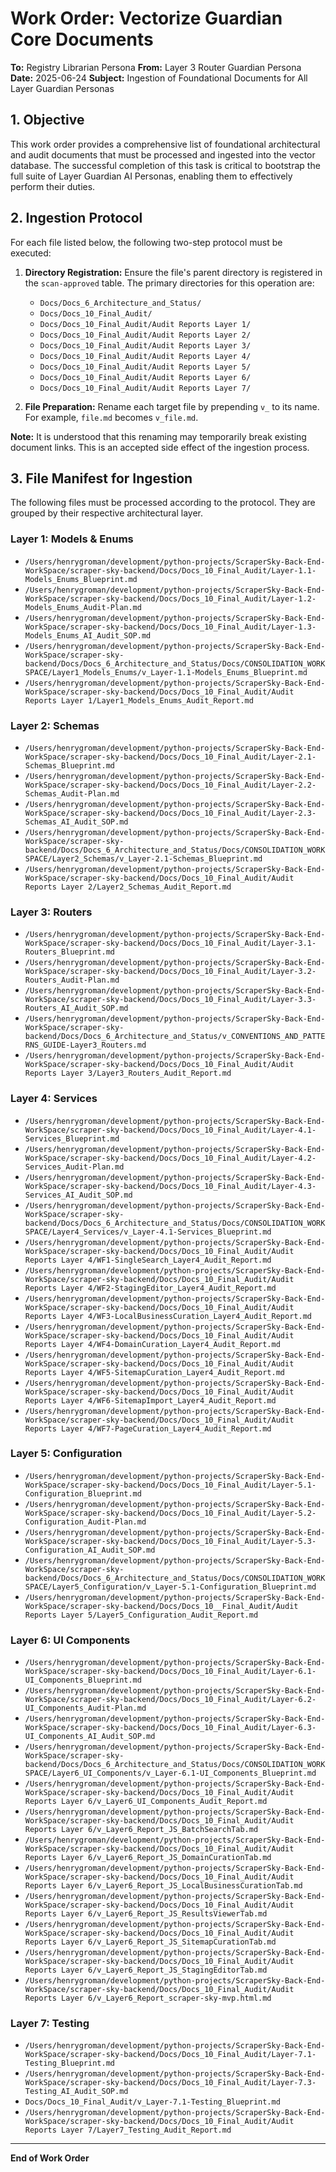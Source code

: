 # Work Order: Vectorize Guardian Core Documents

**To:** Registry Librarian Persona
**From:** Layer 3 Router Guardian Persona
**Date:** 2025-06-24
**Subject:** Ingestion of Foundational Documents for All Layer Guardian Personas

## 1. Objective

This work order provides a comprehensive list of foundational architectural and audit documents that must be processed and ingested into the vector database. The successful completion of this task is critical to bootstrap the full suite of Layer Guardian AI Personas, enabling them to effectively perform their duties.

## 2. Ingestion Protocol

For each file listed below, the following two-step protocol must be executed:

1.  **Directory Registration:** Ensure the file's parent directory is registered in the `scan-approved` table. The primary directories for this operation are:
    *   `Docs/Docs_6_Architecture_and_Status/`
    *   `Docs/Docs_10_Final_Audit/`
    *   `Docs/Docs_10_Final_Audit/Audit Reports Layer 1/`
    *   `Docs/Docs_10_Final_Audit/Audit Reports Layer 2/`
    *   `Docs/Docs_10_Final_Audit/Audit Reports Layer 3/`
    *   `Docs/Docs_10_Final_Audit/Audit Reports Layer 4/`
    *   `Docs/Docs_10_Final_Audit/Audit Reports Layer 5/`
    *   `Docs/Docs_10_Final_Audit/Audit Reports Layer 6/`
    *   `Docs/Docs_10_Final_Audit/Audit Reports Layer 7/`

2.  **File Preparation:** Rename each target file by prepending `v_` to its name. For example, `file.md` becomes `v_file.md`.

**Note:** It is understood that this renaming may temporarily break existing document links. This is an accepted side effect of the ingestion process.

## 3. File Manifest for Ingestion

The following files must be processed according to the protocol. They are grouped by their respective architectural layer.

### Layer 1: Models & Enums
*   `/Users/henrygroman/development/python-projects/ScraperSky-Back-End-WorkSpace/scraper-sky-backend/Docs/Docs_10_Final_Audit/Layer-1.1-Models_Enums_Blueprint.md`
*   `/Users/henrygroman/development/python-projects/ScraperSky-Back-End-WorkSpace/scraper-sky-backend/Docs/Docs_10_Final_Audit/Layer-1.2-Models_Enums_Audit-Plan.md`
*   `/Users/henrygroman/development/python-projects/ScraperSky-Back-End-WorkSpace/scraper-sky-backend/Docs/Docs_10_Final_Audit/Layer-1.3-Models_Enums_AI_Audit_SOP.md`
*   `/Users/henrygroman/development/python-projects/ScraperSky-Back-End-WorkSpace/scraper-sky-backend/Docs/Docs_6_Architecture_and_Status/Docs/CONSOLIDATION_WORKSPACE/Layer1_Models_Enums/v_Layer-1.1-Models_Enums_Blueprint.md`
*   `/Users/henrygroman/development/python-projects/ScraperSky-Back-End-WorkSpace/scraper-sky-backend/Docs/Docs_10_Final_Audit/Audit Reports Layer 1/Layer1_Models_Enums_Audit_Report.md`

### Layer 2: Schemas
*   `/Users/henrygroman/development/python-projects/ScraperSky-Back-End-WorkSpace/scraper-sky-backend/Docs/Docs_10_Final_Audit/Layer-2.1-Schemas_Blueprint.md`
*   `/Users/henrygroman/development/python-projects/ScraperSky-Back-End-WorkSpace/scraper-sky-backend/Docs/Docs_10_Final_Audit/Layer-2.2-Schemas_Audit-Plan.md`
*   `/Users/henrygroman/development/python-projects/ScraperSky-Back-End-WorkSpace/scraper-sky-backend/Docs/Docs_10_Final_Audit/Layer-2.3-Schemas_AI_Audit_SOP.md`
*   `/Users/henrygroman/development/python-projects/ScraperSky-Back-End-WorkSpace/scraper-sky-backend/Docs/Docs_6_Architecture_and_Status/Docs/CONSOLIDATION_WORKSPACE/Layer2_Schemas/v_Layer-2.1-Schemas_Blueprint.md`
*   `/Users/henrygroman/development/python-projects/ScraperSky-Back-End-WorkSpace/scraper-sky-backend/Docs/Docs_10_Final_Audit/Audit Reports Layer 2/Layer2_Schemas_Audit_Report.md`

### Layer 3: Routers
*   `/Users/henrygroman/development/python-projects/ScraperSky-Back-End-WorkSpace/scraper-sky-backend/Docs/Docs_10_Final_Audit/Layer-3.1-Routers_Blueprint.md`
*   `/Users/henrygroman/development/python-projects/ScraperSky-Back-End-WorkSpace/scraper-sky-backend/Docs/Docs_10_Final_Audit/Layer-3.2-Routers_Audit-Plan.md`
*   `/Users/henrygroman/development/python-projects/ScraperSky-Back-End-WorkSpace/scraper-sky-backend/Docs/Docs_10_Final_Audit/Layer-3.3-Routers_AI_Audit_SOP.md`
*   `/Users/henrygroman/development/python-projects/ScraperSky-Back-End-WorkSpace/scraper-sky-backend/Docs/Docs_6_Architecture_and_Status/v_CONVENTIONS_AND_PATTERNS_GUIDE-Layer3_Routers.md`
*   `/Users/henrygroman/development/python-projects/ScraperSky-Back-End-WorkSpace/scraper-sky-backend/Docs/Docs_10_Final_Audit/Audit Reports Layer 3/Layer3_Routers_Audit_Report.md`

### Layer 4: Services
*   `/Users/henrygroman/development/python-projects/ScraperSky-Back-End-WorkSpace/scraper-sky-backend/Docs/Docs_10_Final_Audit/Layer-4.1-Services_Blueprint.md`
*   `/Users/henrygroman/development/python-projects/ScraperSky-Back-End-WorkSpace/scraper-sky-backend/Docs/Docs_10_Final_Audit/Layer-4.2-Services_Audit-Plan.md`
*   `/Users/henrygroman/development/python-projects/ScraperSky-Back-End-WorkSpace/scraper-sky-backend/Docs/Docs_10_Final_Audit/Layer-4.3-Services_AI_Audit_SOP.md`
*   `/Users/henrygroman/development/python-projects/ScraperSky-Back-End-WorkSpace/scraper-sky-backend/Docs/Docs_6_Architecture_and_Status/Docs/CONSOLIDATION_WORKSPACE/Layer4_Services/v_Layer-4.1-Services_Blueprint.md`
*   `/Users/henrygroman/development/python-projects/ScraperSky-Back-End-WorkSpace/scraper-sky-backend/Docs/Docs_10_Final_Audit/Audit Reports Layer 4/WF1-SingleSearch_Layer4_Audit_Report.md`
*   `/Users/henrygroman/development/python-projects/ScraperSky-Back-End-WorkSpace/scraper-sky-backend/Docs/Docs_10_Final_Audit/Audit Reports Layer 4/WF2-StagingEditor_Layer4_Audit_Report.md`
*   `/Users/henrygroman/development/python-projects/ScraperSky-Back-End-WorkSpace/scraper-sky-backend/Docs/Docs_10_Final_Audit/Audit Reports Layer 4/WF3-LocalBusinessCuration_Layer4_Audit_Report.md`
*   `/Users/henrygroman/development/python-projects/ScraperSky-Back-End-WorkSpace/scraper-sky-backend/Docs/Docs_10_Final_Audit/Audit Reports Layer 4/WF4-DomainCuration_Layer4_Audit_Report.md`
*   `/Users/henrygroman/development/python-projects/ScraperSky-Back-End-WorkSpace/scraper-sky-backend/Docs/Docs_10_Final_Audit/Audit Reports Layer 4/WF5-SitemapCuration_Layer4_Audit_Report.md`
*   `/Users/henrygroman/development/python-projects/ScraperSky-Back-End-WorkSpace/scraper-sky-backend/Docs/Docs_10_Final_Audit/Audit Reports Layer 4/WF6-SitemapImport_Layer4_Audit_Report.md`
*   `/Users/henrygroman/development/python-projects/ScraperSky-Back-End-WorkSpace/scraper-sky-backend/Docs/Docs_10_Final_Audit/Audit Reports Layer 4/WF7-PageCuration_Layer4_Audit_Report.md`

### Layer 5: Configuration
*   `/Users/henrygroman/development/python-projects/ScraperSky-Back-End-WorkSpace/scraper-sky-backend/Docs/Docs_10_Final_Audit/Layer-5.1-Configuration_Blueprint.md`
*   `/Users/henrygroman/development/python-projects/ScraperSky-Back-End-WorkSpace/scraper-sky-backend/Docs/Docs_10_Final_Audit/Layer-5.2-Configuration_Audit-Plan.md`
*   `/Users/henrygroman/development/python-projects/ScraperSky-Back-End-WorkSpace/scraper-sky-backend/Docs/Docs_10_Final_Audit/Layer-5.3-Configuration_AI_Audit_SOP.md`
*   `/Users/henrygroman/development/python-projects/ScraperSky-Back-End-WorkSpace/scraper-sky-backend/Docs/Docs_6_Architecture_and_Status/Docs/CONSOLIDATION_WORKSPACE/Layer5_Configuration/v_Layer-5.1-Configuration_Blueprint.md`
*   `/Users/henrygroman/development/python-projects/ScraperSky-Back-End-WorkSpace/scraper-sky-backend/Docs/Docs_10__Final_Audit/Audit Reports Layer 5/Layer5_Configuration_Audit_Report.md`

### Layer 6: UI Components
*   `/Users/henrygroman/development/python-projects/ScraperSky-Back-End-WorkSpace/scraper-sky-backend/Docs/Docs_10_Final_Audit/Layer-6.1-UI_Components_Blueprint.md`
*   `/Users/henrygroman/development/python-projects/ScraperSky-Back-End-WorkSpace/scraper-sky-backend/Docs/Docs_10_Final_Audit/Layer-6.2-UI_Components_Audit-Plan.md`
*   `/Users/henrygroman/development/python-projects/ScraperSky-Back-End-WorkSpace/scraper-sky-backend/Docs/Docs_10_Final_Audit/Layer-6.3-UI_Components_AI_Audit_SOP.md`
*   `/Users/henrygroman/development/python-projects/ScraperSky-Back-End-WorkSpace/scraper-sky-backend/Docs/Docs_6_Architecture_and_Status/Docs/CONSOLIDATION_WORKSPACE/Layer6_UI_Components/v_Layer-6.1-UI_Components_Blueprint.md`
*   `/Users/henrygroman/development/python-projects/ScraperSky-Back-End-WorkSpace/scraper-sky-backend/Docs/Docs_10_Final_Audit/Audit Reports Layer 6/v_Layer6_UI_Components_Audit_Report.md`
*   `/Users/henrygroman/development/python-projects/ScraperSky-Back-End-WorkSpace/scraper-sky-backend/Docs/Docs_10_Final_Audit/Audit Reports Layer 6/v_Layer6_Report_JS_BatchSearchTab.md`
*   `/Users/henrygroman/development/python-projects/ScraperSky-Back-End-WorkSpace/scraper-sky-backend/Docs/Docs_10_Final_Audit/Audit Reports Layer 6/v_Layer6_Report_JS_DomainCurationTab.md`
*   `/Users/henrygroman/development/python-projects/ScraperSky-Back-End-WorkSpace/scraper-sky-backend/Docs/Docs_10_Final_Audit/Audit Reports Layer 6/v_Layer6_Report_JS_LocalBusinessCurationTab.md`
*   `/Users/henrygroman/development/python-projects/ScraperSky-Back-End-WorkSpace/scraper-sky-backend/Docs/Docs_10_Final_Audit/Audit Reports Layer 6/v_Layer6_Report_JS_ResultsViewerTab.md`
*   `/Users/henrygroman/development/python-projects/ScraperSky-Back-End-WorkSpace/scraper-sky-backend/Docs/Docs_10_Final_Audit/Audit Reports Layer 6/v_Layer6_Report_JS_SitemapCurationTab.md`
*   `/Users/henrygroman/development/python-projects/ScraperSky-Back-End-WorkSpace/scraper-sky-backend/Docs/Docs_10_Final_Audit/Audit Reports Layer 6/v_Layer6_Report_JS_StagingEditorTab.md`
*   `/Users/henrygroman/development/python-projects/ScraperSky-Back-End-WorkSpace/scraper-sky-backend/Docs/Docs_10_Final_Audit/Audit Reports Layer 6/v_Layer6_Report_scraper-sky-mvp.html.md`

### Layer 7: Testing
*   `/Users/henrygroman/development/python-projects/ScraperSky-Back-End-WorkSpace/scraper-sky-backend/Docs/Docs_10_Final_Audit/Layer-7.1-Testing_Blueprint.md`
*   `/Users/henrygroman/development/python-projects/ScraperSky-Back-End-WorkSpace/scraper-sky-backend/Docs/Docs_10_Final_Audit/Layer-7.3-Testing_AI_Audit_SOP.md`
*   `Docs/Docs_10_Final_Audit/v_Layer-7.1-Testing_Blueprint.md`
*   `/Users/henrygroman/development/python-projects/ScraperSky-Back-End-WorkSpace/scraper-sky-backend/Docs/Docs_10_Final_Audit/Audit Reports Layer 7/Layer7_Testing_Audit_Report.md`

---
**End of Work Order**
